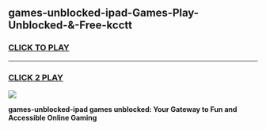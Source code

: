 
## games-unblocked-ipad-Games-Play-Unblocked-&-Free-kcctt
<h3>
<a href="https://premium76.site?title=games-unblocked-ipad&ref=24A">CLICK TO PLAY</a></h3>
<hr>

<h3>
<a href="https://premium76.site?title=games-unblocked-ipad&ref=24A">CLICK 2 PLAY</a>
  
</h3>

<a href="https://premium76.site?title=games-unblocked-ipad&ref=24A"><img src="https://clearcache.store/games.png"></a>


**games-unblocked-ipad games unblocked: Your Gateway to Fun and Accessible Online Gaming**
